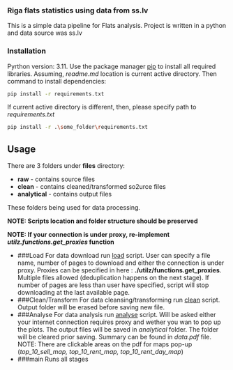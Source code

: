 ### Riga flats statistics using data from ss.lv
This is a simple data pipeline for Flats analysis.
Project is written in a python and data source was ss.lv

### Installation

Pyrthon version: 3.11.
Use the package manager [pip](https://pip.pypa.io/en/stable/) to install 
all required libraries. Assuming, *readme.md* location is
current active directory. Then command to install dependencies:

```bash
pip install -r requirements.txt
```

If current active directory is different, then, please specify
path to *requirements.txt*

```bash
pip install -r .\some_folder\requirements.txt
```

## Usage
There are 3 folders under **files** directory:
* **raw** - contains source files
* **clean** - contains cleaned/transformed so2urce files
* **analytical** - contains output files

These folders being used for data processing.

**NOTE: Scripts location and folder structure should be preserved** 

**NOTE: If your connection is under proxy, re-implement *utilz.functions.get_proxies* function** 

* ###Load
  For data download run [load](stages/load_ss_lv.py) script.
  User can specify a file name, number of pages to download and either the connection is under proxy.
  Proxies can be specified in here : **./utilz/functions.get_proxies**. Multiple
  files allowed (deduplication happens on the next stage). If number of pages are less than user have specified, script will stop 
  downloading at the last available page.
* ###Clean/Transform
  For data cleansing/transforming run [clean](stages/clean_data.py) script.
  Output folder will be erased before saving new file.
* ###Analyse
  For data analysis run [analyse](stages/analyse_data.py) script. Will be asked either your internet 
  connection requires proxy and wether you wan to pop up the plots. The output files will be
  saved in *analytical* folder. The folder will be cleared prior saving. Summary can be found in 
  *data.pdf* file. NOTE: There are clickable areas on the pdf for maps pop-up (*top_10_sell_map, top_10_rent_map, top_10_rent_day_map*)
* ###main
  Runs all stages